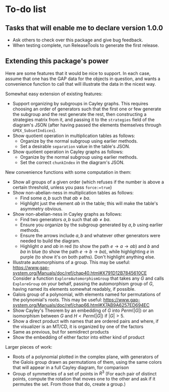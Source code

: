 
# To-do list

## Tasks that will enable me to declare version 1.0.0

 * Ask others to check over this package and give bug feedback.
 * When testing complete, run ReleaseTools to generate the first release.

## Extending this package's power

Here are some features that it would be nice to support.  In each case,
assume that one has the GAP data for the objects in question, and wants
a convenience function to call that will illustrate the data in the
nicest way.

Somewhat easy extension of existing features:

 * Support organizing by subgroups in Cayley graphs.
   This requires choosing an order of generators such that the first
   one or few generate the subgroup and the rest generate the rest,
   then constructing a strategies matrix from it, and passing it to the
   `strategies` field of the diagram's JSON (after having passed the
   elements themselves through `GPEX_SubsetIndices`).
 * Show quotient operation in multiplication tables as follows:
    * Organize by the normal subgroup using earlier methods.
    * Set a desirable `separation` value in the table's JSON.
 * Show quotient operation in Cayley graphs as follows:
    * Organize by the normal subgroup using earlier methods.
    * Set the correct `chunkIndex` in the diagram's JSON.

New convenience functions with some computation in them:

 * Show all groups of a given order (which refuses if the number is
   above a certain threshold, unless you pass `force:=true`)
 * Show non-abelian-ness in multiplication tables as follows:
    * Find some $a,b$ such that $ab\neq ba$.
    * Highlight just the element $ab$ in the table; this will make
      the table's asymmetry obvious.
 * Show non-abelian-ness in Cayley graphs as follows:
    * Find two generators $a,b$ such that $ab\neq ba$.
    * Ensure you organize by the subgroup generated by $a,b$ using
      earlier methods.
    * Ensure the arrows include $a,b$ and whatever other generators
      were needed to build the diagram.
    * Highlight $a$ and $ab$ in red (to show the path $e\to a\to ab$)
      and $b$ and $ba$ in blue (to show the path $e\to b\to ba$),
      while highlighting $e$ in purple (to show it's on both paths).
      Don't highlight anything else.
 * Illustrate automorphisms of a group.  This may be useful:
   https://www.gap-system.org/Manuals/doc/ref/chap40.html#X791D12B7845610CE
   Consider a function `ExploreAutomorphismGroup` that takes any $G$ and
   calls `ExploreGroup` on your behalf, passing the automorphism group of
   $G$, having named its elements somewhat readably, if possible.
 * Galois group of a polynomial, with elements named for permutations
   of the polynomial's roots.  This may be useful:
   https://www.gap-system.org/Manuals/doc/ref/chap66.html#X7AB9A6257ED694EC
 * Show Cayley's Theorem by an embedding of $G$ into $Perm(|G|)$
   or an isomorphism between $G$ and $H<Perm(|G|)$ if $|G|>5$.
 * Show a direct product with names that are ordered pairs and where,
   if the visualizer is an MT/CD, it is organized by one of the factors
 * Same as previous, but for semidirect products
 * Show the embedding of either factor into either kind of product

Larger pieces of work:

 * Roots of a polynomial plotted in the complex plane, with generators
   of the Galois group drawn as permutations of them, using the same
   colors that will appear in a full Cayley diagram, for comparison
 * Group of symmetries of a set of points in $R^3$
   (For each pair of distinct points, compute the rotation that moves
   one to the other and ask if it permutes the set.  From those that do,
   create a group.)
